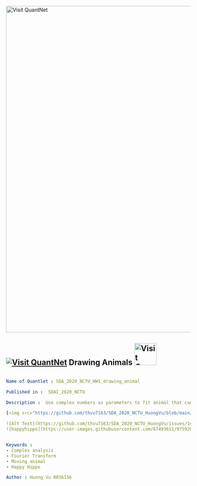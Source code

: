 [<img src="https://github.com/QuantLet/Styleguide-and-FAQ/blob/master/pictures/banner.png" width="888" alt="Visit QuantNet">](http://quantlet.de/)

## [<img src="https://github.com/QuantLet/Styleguide-and-FAQ/blob/master/pictures/qloqo.png" alt="Visit QuantNet">](http://quantlet.de/) **Drawing Animals** [<img src="https://github.com/QuantLet/Styleguide-and-FAQ/blob/master/pictures/QN2.png" width="60" alt="Visit QuantNet 2.0">](http://quantlet.de/)

```yaml

Name of Quantlet : SDA_2020_NCTU_HW1_drawing_animal

Published in :  SDAI_2020_NCTU

Description :  Use complex numbers as parameters to fit animal that can move. I choose to draw a Happy Hippo that can move his nose and output the results as .mp4 file.

[<img src="https://github.com/thvu7163/SDA_2020_NCTU_HuongVu/blob/main/HW1/happyhippo.png" width="888">]

![Alt Text](https://github.com/thvu7163/SDA_2020_NCTU_HuongVu/issues/1#issue-732396495)
![happyhippo](https://user-images.githubusercontent.com/67493611/97592086-3d5f9900-1a3b-11eb-948b-fd176c134de6.png)


Keywords : 
- Complex analysis
- Fourier Transform
- Moving animal
- Happy Hippo

Author : Huong Vu 0856156

